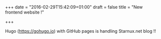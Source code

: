 +++
date = "2016-02-29T15:42:09+01:00"
draft = false
title = "New frontend website !"

+++

Hugo (https://gohugo.io) with GitHub pages is handling Starnux.net blog !!
